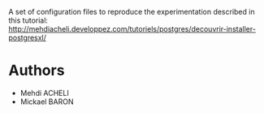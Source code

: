 A set of configuration files to reproduce the experimentation described in this tutorial: http://mehdiacheli.developpez.com/tutoriels/postgres/decouvrir-installer-postgresxl/

# Authors

* Mehdi ACHELI
* Mickael BARON
